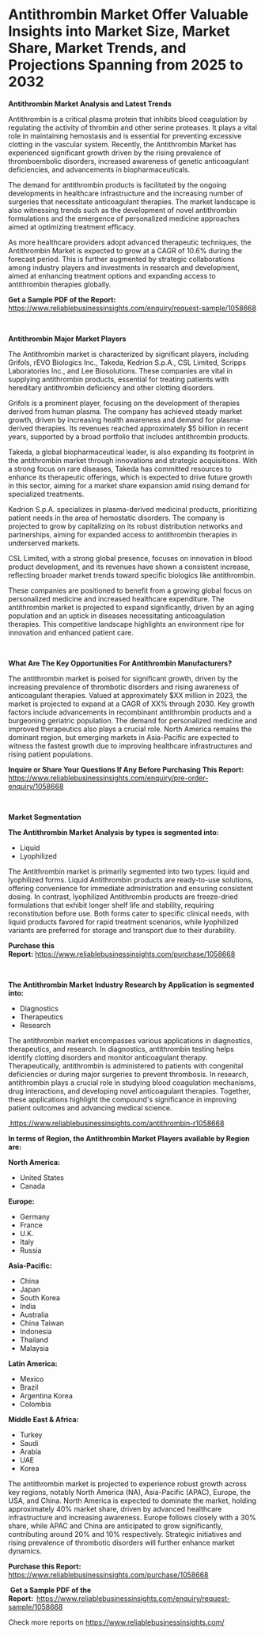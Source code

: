 <p><h1>Antithrombin Market Offer Valuable Insights into Market Size, Market Share, Market Trends, and Projections Spanning from 2025 to 2032</h1></p><p><strong>Antithrombin Market Analysis and Latest Trends</strong></p>
<p><p>Antithrombin is a critical plasma protein that inhibits blood coagulation by regulating the activity of thrombin and other serine proteases. It plays a vital role in maintaining hemostasis and is essential for preventing excessive clotting in the vascular system. Recently, the Antithrombin Market has experienced significant growth driven by the rising prevalence of thromboembolic disorders, increased awareness of genetic anticoagulant deficiencies, and advancements in biopharmaceuticals. </p><p>The demand for antithrombin products is facilitated by the ongoing developments in healthcare infrastructure and the increasing number of surgeries that necessitate anticoagulant therapies. The market landscape is also witnessing trends such as the development of novel antithrombin formulations and the emergence of personalized medicine approaches aimed at optimizing treatment efficacy. </p><p>As more healthcare providers adopt advanced therapeutic techniques, the Antithrombin Market is expected to grow at a CAGR of 10.6% during the forecast period. This is further augmented by strategic collaborations among industry players and investments in research and development, aimed at enhancing treatment options and expanding access to antithrombin therapies globally.</p></p>
<p><strong>Get a Sample PDF of the Report:&nbsp;</strong> <a href="https://www.reliablebusinessinsights.com/enquiry/request-sample/1058668?utm_campaign=2794&utm_medium=2&utm_source=Github&utm_content=ia&utm_term=08032025&utm_id=antithrombin">https://www.reliablebusinessinsights.com/enquiry/request-sample/1058668</a></p>
<p>&nbsp;</p>
<p><strong>Antithrombin Major Market Players</strong></p>
<p><p>The Antithrombin market is characterized by significant players, including Grifols, rEVO Biologics Inc., Takeda, Kedrion S.p.A., CSL Limited, Scripps Laboratories Inc., and Lee Biosolutions. These companies are vital in supplying antithrombin products, essential for treating patients with hereditary antithrombin deficiency and other clotting disorders.</p><p>Grifols is a prominent player, focusing on the development of therapies derived from human plasma. The company has achieved steady market growth, driven by increasing health awareness and demand for plasma-derived therapies. Its revenues reached approximately $5 billion in recent years, supported by a broad portfolio that includes antithrombin products.</p><p>Takeda, a global biopharmaceutical leader, is also expanding its footprint in the antithrombin market through innovations and strategic acquisitions. With a strong focus on rare diseases, Takeda has committed resources to enhance its therapeutic offerings, which is expected to drive future growth in this sector, aiming for a market share expansion amid rising demand for specialized treatments.</p><p>Kedrion S.p.A. specializes in plasma-derived medicinal products, prioritizing patient needs in the area of hemostatic disorders. The company is projected to grow by capitalizing on its robust distribution networks and partnerships, aiming for expanded access to antithrombin therapies in underserved markets.</p><p>CSL Limited, with a strong global presence, focuses on innovation in blood product development, and its revenues have shown a consistent increase, reflecting broader market trends toward specific biologics like antithrombin.</p><p>These companies are positioned to benefit from a growing global focus on personalized medicine and increased healthcare expenditure. The antithrombin market is projected to expand significantly, driven by an aging population and an uptick in diseases necessitating anticoagulation therapies. This competitive landscape highlights an environment ripe for innovation and enhanced patient care.</p></p>
<p>&nbsp;</p>
<p><strong>What Are The Key Opportunities For Antithrombin Manufacturers?</strong></p>
<p><p>The antithrombin market is poised for significant growth, driven by the increasing prevalence of thrombotic disorders and rising awareness of anticoagulant therapies. Valued at approximately $XX million in 2023, the market is projected to expand at a CAGR of XX% through 2030. Key growth factors include advancements in recombinant antithrombin products and a burgeoning geriatric population. The demand for personalized medicine and improved therapeutics also plays a crucial role. North America remains the dominant region, but emerging markets in Asia-Pacific are expected to witness the fastest growth due to improving healthcare infrastructures and rising patient populations.</p></p>
<p><strong>Inquire or Share Your Questions If Any Before Purchasing This Report:</strong> <a href="https://www.reliablebusinessinsights.com/enquiry/pre-order-enquiry/1058668?utm_campaign=2794&utm_medium=2&utm_source=Github&utm_content=ia&utm_term=08032025&utm_id=antithrombin">https://www.reliablebusinessinsights.com/enquiry/pre-order-enquiry/1058668</a></p>
<p>&nbsp;</p>
<p><strong>Market Segmentation</strong></p>
<p><strong>The Antithrombin Market Analysis by types is segmented into:</strong></p>
<p><ul><li>Liquid</li><li>Lyophilized</li></ul></p>
<p><p>The Antithrombin market is primarily segmented into two types: liquid and lyophilized forms. Liquid Antithrombin products are ready-to-use solutions, offering convenience for immediate administration and ensuring consistent dosing. In contrast, lyophilized Antithrombin products are freeze-dried formulations that exhibit longer shelf life and stability, requiring reconstitution before use. Both forms cater to specific clinical needs, with liquid products favored for rapid treatment scenarios, while lyophilized variants are preferred for storage and transport due to their durability.</p></p>
<p><strong>Purchase this Report:&nbsp;</strong><a href="https://www.reliablebusinessinsights.com/purchase/1058668?utm_campaign=2794&utm_medium=2&utm_source=Github&utm_content=ia&utm_term=08032025&utm_id=antithrombin">https://www.reliablebusinessinsights.com/purchase/1058668</a></p>
<p>&nbsp;</p>
<p><strong>The Antithrombin Market Industry Research by Application is segmented into:</strong></p>
<p><ul><li>Diagnostics</li><li>Therapeutics</li><li>Research</li></ul></p>
<p><p>The antithrombin market encompasses various applications in diagnostics, therapeutics, and research. In diagnostics, antithrombin testing helps identify clotting disorders and monitor anticoagulant therapy. Therapeutically, antithrombin is administered to patients with congenital deficiencies or during major surgeries to prevent thrombosis. In research, antithrombin plays a crucial role in studying blood coagulation mechanisms, drug interactions, and developing novel anticoagulant therapies. Together, these applications highlight the compound's significance in improving patient outcomes and advancing medical science.</p></p>
<p><a href="https://www.reliablebusinessinsights.com/antithrombin-r1058668?utm_campaign=2794&utm_medium=2&utm_source=Github&utm_content=ia&utm_term=08032025&utm_id=antithrombin">&nbsp;https://www.reliablebusinessinsights.com/antithrombin-r1058668</a></p>
<p><strong>In terms of Region, the Antithrombin Market Players available by Region are:</strong></p>
<p>
    <p> <strong> North America: </strong>
        <ul>
            <li>United States</li>
            <li>Canada</li>
        </ul>
        </p> 
    <p> <strong> Europe: </strong>
        <ul>
            <li>Germany</li>
            <li>France</li>
            <li>U.K.</li>
            <li>Italy</li>
            <li>Russia</li>
        </ul>
        </p> 
    <p> <strong> Asia-Pacific: </strong>
        <ul>
            <li>China</li>
            <li>Japan</li>
            <li>South Korea</li>
            <li>India</li>
            <li>Australia</li>
            <li>China Taiwan</li>
            <li>Indonesia</li>
            <li>Thailand</li>
            <li>Malaysia</li>
        </ul>
        </p> 
    <p> <strong> Latin America: </strong>
        <ul>
            <li>Mexico</li>
            <li>Brazil</li>
            <li>Argentina Korea</li>
            <li>Colombia</li>
        </ul>
        </p> 
    <p> <strong> Middle East & Africa: </strong>
        <ul>
            <li>Turkey</li>
            <li>Saudi</li>
            <li>Arabia</li>
            <li>UAE</li>
            <li>Korea</li>
        </ul>
    </p>
    </p>
<p><p>The antithrombin market is projected to experience robust growth across key regions, notably North America (NA), Asia-Pacific (APAC), Europe, the USA, and China. North America is expected to dominate the market, holding approximately 40% market share, driven by advanced healthcare infrastructure and increasing awareness. Europe follows closely with a 30% share, while APAC and China are anticipated to grow significantly, contributing around 20% and 10% respectively. Strategic initiatives and rising prevalence of thrombotic disorders will further enhance market dynamics.</p></p>
<p><strong>Purchase this Report: </strong><a href="https://www.reliablebusinessinsights.com/purchase/1058668?utm_campaign=2794&utm_medium=2&utm_source=Github&utm_content=ia&utm_term=08032025&utm_id=antithrombin">https://www.reliablebusinessinsights.com/purchase/1058668</a></p>
<p>&nbsp;<strong>Get a Sample PDF of the Report:&nbsp;&nbsp;</strong><a href="https://www.reliablebusinessinsights.com/enquiry/request-sample/1058668?utm_campaign=2794&utm_medium=2&utm_source=Github&utm_content=ia&utm_term=08032025&utm_id=antithrombin">https://www.reliablebusinessinsights.com/enquiry/request-sample/1058668</a></p>
<p><strong></strong></p>
<p>Check more reports on <a href="https://www.reliablebusinessinsights.com/?utm_campaign=2794&utm_medium=2&utm_source=Github&utm_content=ia&utm_term=08032025&utm_id=antithrombin">https://www.reliablebusinessinsights.com/</a></p>